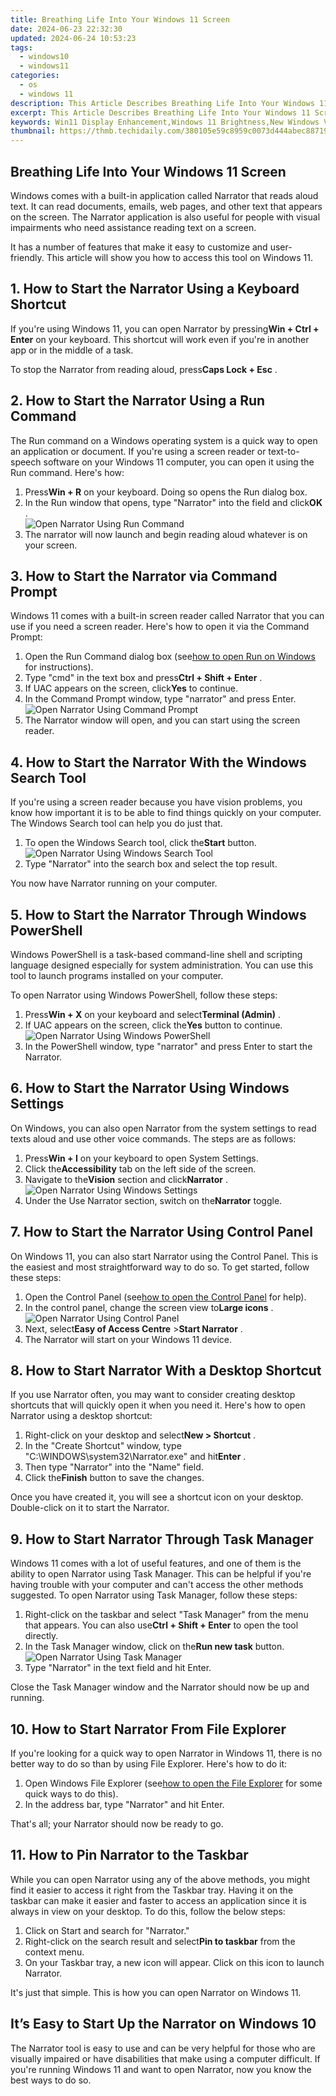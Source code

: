 ```yaml
---
title: Breathing Life Into Your Windows 11 Screen
date: 2024-06-23 22:32:30
updated: 2024-06-24 10:53:23
tags:
  - windows10
  - windows11
categories:
  - os
  - windows 11
description: This Article Describes Breathing Life Into Your Windows 11 Screen
excerpt: This Article Describes Breathing Life Into Your Windows 11 Screen
keywords: Win11 Display Enhancement,Windows 11 Brightness,New Windows Vividness,Revitalize Window Screen,Optimizing Win11 Screen,Dynamic Window Colors,Windows 11 Life Upgrade
thumbnail: https://thmb.techidaily.com/380105e59c8959c0073d444abec887193c4b497adc4a29c490c9f0b91ceeacb3.jpg
---
```


## Breathing Life Into Your Windows 11 Screen

 Windows comes with a built-in application called Narrator that reads aloud text. It can read documents, emails, web pages, and other text that appears on the screen. The Narrator application is also useful for people with visual impairments who need assistance reading text on a screen.

 It has a number of features that make it easy to customize and user-friendly. This article will show you how to access this tool on Windows 11.

## 1\. How to Start the Narrator Using a Keyboard Shortcut

 If you're using Windows 11, you can open Narrator by pressing**Win + Ctrl + Enter** on your keyboard. This shortcut will work even if you're in another app or in the middle of a task.

 To stop the Narrator from reading aloud, press**Caps Lock + Esc** .

## 2\. How to Start the Narrator Using a Run Command

 The Run command on a Windows operating system is a quick way to open an application or document. If you're using a screen reader or text-to-speech software on your Windows 11 computer, you can open it using the Run command. Here's how:

1. Press**Win + R** on your keyboard. Doing so opens the Run dialog box.
2. In the Run window that opens, type "Narrator" into the field and click**OK** .  
![Open Narrator Using Run Command](https://static1.makeuseofimages.com/wordpress/wp-content/uploads/2022/11/open-narrator-using-run-command.jpg)
3. The narrator will now launch and begin reading aloud whatever is on your screen.

## 3\. How to Start the Narrator via Command Prompt

 Windows 11 comes with a built-in screen reader called Narrator that you can use if you need a screen reader. Here's how to open it via the Command Prompt:

1. Open the Run Command dialog box (see[how to open Run on Windows](https://www.makeuseof.com/windows-open-run-command-dialog-box/) for instructions).
2. Type "cmd" in the text box and press**Ctrl + Shift + Enter** .
3. If UAC appears on the screen, click**Yes** to continue.
4. In the Command Prompt window, type "narrator" and press Enter.  
![Open Narrator Using Command Prompt](https://static1.makeuseofimages.com/wordpress/wp-content/uploads/2022/11/open-narrator-using-command-prompt.jpg)
5. The Narrator window will open, and you can start using the screen reader.

## 4\. How to Start the Narrator With the Windows Search Tool

 If you're using a screen reader because you have vision problems, you know how important it is to be able to find things quickly on your computer. The Windows Search tool can help you do just that.

1. To open the Windows Search tool, click the**Start** button.  
![Open Narrator Using Windows Search Tool](https://static1.makeuseofimages.com/wordpress/wp-content/uploads/2022/11/open-narrator-using-windows-search-tool.jpg)
2. Type "Narrator" into the search box and select the top result.

You now have Narrator running on your computer.

## 5\. How to Start the Narrator Through Windows PowerShell

 Windows PowerShell is a task-based command-line shell and scripting language designed especially for system administration. You can use this tool to launch programs installed on your computer.

To open Narrator using Windows PowerShell, follow these steps:

1. Press**Win + X** on your keyboard and select**Terminal (Admin)** .
2. If UAC appears on the screen, click the**Yes** button to continue.  
![Open Narrator Using Windows PowerShell](https://static1.makeuseofimages.com/wordpress/wp-content/uploads/2022/11/open-narrator-using-windows-powershell.jpg)
3. In the PowerShell window, type "narrator" and press Enter to start the Narrator.

## 6\. How to Start the Narrator Using Windows Settings

 On Windows, you can also open Narrator from the system settings to read texts aloud and use other voice commands. The steps are as follows:

1. Press**Win + I** on your keyboard to open System Settings.
2. Click the**Accessibility** tab on the left side of the screen.
3. Navigate to the**Vision** section and click**Narrator** .  
![Open Narrator Using Windows Settings](https://static1.makeuseofimages.com/wordpress/wp-content/uploads/2022/11/open-narrator-using-windows-settings.jpg)
4. Under the Use Narrator section, switch on the**Narrator** toggle.

## 7\. How to Start the Narrator Using Control Panel

 On Windows 11, you can also start Narrator using the Control Panel. This is the easiest and most straightforward way to do so. To get started, follow these steps:

1. Open the Control Panel (see[how to open the Control Panel](https://www.makeuseof.com/windows-11-open-control-panel/) for help).
2. In the control panel, change the screen view to**Large icons** .  
![Open Narrator Using Control Panel](https://static1.makeuseofimages.com/wordpress/wp-content/uploads/2022/11/open-narrator-using-control-panel.jpg)
3. Next, select**Easy of Access Centre** \>**Start Narrator** .
4. The Narrator will start on your Windows 11 device.

## 8\. How to Start Narrator With a Desktop Shortcut

 If you use Narrator often, you may want to consider creating desktop shortcuts that will quickly open it when you need it. Here's how to open Narrator using a desktop shortcut:

1. Right-click on your desktop and select**New > Shortcut** .
2. In the "Create Shortcut" window, type "C:\\WINDOWS\\system32\\Narrator.exe" and hit**Enter** .
3. Then type "Narrator" into the "Name" field.
4. Click the**Finish** button to save the changes.

 Once you have created it, you will see a shortcut icon on your desktop. Double-click on it to start the Narrator.

## 9\. How to Start Narrator Through Task Manager

 Windows 11 comes with a lot of useful features, and one of them is the ability to open Narrator using Task Manager. This can be helpful if you're having trouble with your computer and can't access the other methods suggested. To open Narrator using Task Manager, follow these steps:

1. Right-click on the taskbar and select "Task Manager" from the menu that appears. You can also use**Ctrl + Shift + Enter** to open the tool directly.
2. In the Task Manager window, click on the**Run new task** button.  
![Open Narrator Using Task Manager](https://static1.makeuseofimages.com/wordpress/wp-content/uploads/2022/11/open-narrator-using-task-manager.jpg)
3. Type "Narrator" in the text field and hit Enter.

 Close the Task Manager window and the Narrator should now be up and running.

## 10\. How to Start Narrator From File Explorer

 If you're looking for a quick way to open Narrator in Windows 11, there is no better way to do so than by using File Explorer. Here's how to do it:

1. Open Windows File Explorer (see[how to open the File Explorer](https://www.makeuseof.com/windows-open-file-explorer/) for some quick ways to do this).
2. In the address bar, type "Narrator" and hit Enter.

That's all; your Narrator should now be ready to go.

## 11\. How to Pin Narrator to the Taskbar

 While you can open Narrator using any of the above methods, you might find it easier to access it right from the Taskbar tray. Having it on the taskbar can make it easier and faster to access an application since it is always in view on your desktop. To do this, follow the below steps:

1. Click on Start and search for "Narrator."
2. Right-click on the search result and select**Pin to taskbar** from the context menu.
3. On your Taskbar tray, a new icon will appear. Click on this icon to launch Narrator.

 It's just that simple. This is how you can open Narrator on Windows 11.

## It’s Easy to Start Up the Narrator on Windows 10

 The Narrator tool is easy to use and can be very helpful for those who are visually impaired or have disabilities that make using a computer difficult. If you're running Windows 11 and want to open Narrator, now you know the best ways to do so.


<ins class="adsbygoogle"
     style="display:block"
     data-ad-format="autorelaxed"
     data-ad-client="ca-pub-7571918770474297"
     data-ad-slot="1223367746"></ins>



<ins class="adsbygoogle"
     style="display:block"
     data-ad-client="ca-pub-7571918770474297"
     data-ad-slot="8358498916"
     data-ad-format="auto"
     data-full-width-responsive="true"></ins>
